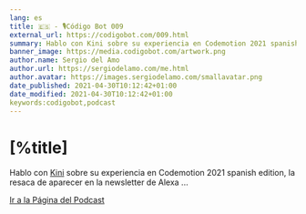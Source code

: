 ```yaml
---
lang: es
title: 🇪🇸 - 🎙Código Bot 009
external_url: https://codigobot.com/009.html
summary: Hablo con Kini sobre su experiencia en Codemotion 2021 spanish edition, la resaca de aparecer en la newsletter de Alexa ...
banner_image: https://media.codigobot.com/artwork.png
author.name: Sergio del Amo
author.url: https://sergiodelamo.com/me.html
author.avatar: https://images.sergiodelamo.com/smallavatar.png 
date_published: 2021-04-30T10:12:42+01:00
date_modified: 2021-04-30T10:12:42+01:00
keywords:codigobot,podcast
---
```


# [%title]

Hablo con [Kini](https://kinisoftware.com/) sobre su experiencia en Codemotion 2021 spanish edition, la resaca de aparecer en la newsletter de Alexa ...


[Ir a la Página del Podcast]([%external_url])
